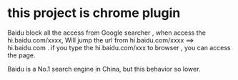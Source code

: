 # this project is chrome plugin

Baidu block all the access from Google searcher , when access the hi.baidu.com/xxxx,
Will jump the url from hi.baidu.com/xxxx ==> hi.baidu.com . if you type the hi.baidu.com/xxx to browser , you can access the page.

Baidu is a No.1 search engine in China, but this behavior so lower.
